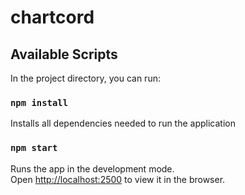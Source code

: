 # chartcord

## Available Scripts

In the project directory, you can run:

### `npm install`

Installs all dependencies needed to run the application


### `npm start`

Runs the app in the development mode.<br />
Open [http://localhost:2500](http://localhost:3000) to view it in the browser.
